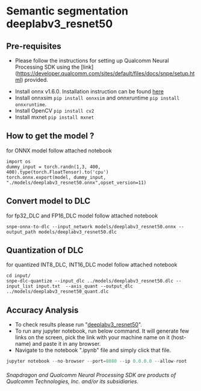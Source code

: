 # Semantic segmentation deeplabv3_resnet50


## Pre-requisites

* Please follow the instructions for setting up Qualcomm Neural Processing SDK using the [link] (https://developer.qualcomm.com/sites/default/files/docs/snpe/setup.html) provided. 
- Install onnx v1.6.0. Installation instruction can be found [here](https://qdn-drekartst.qualcomm.com/hardware/qualcomm-innovators-development-kit/frameworks-qualcomm-neural-processing-sdk-for-ai)
- Install onnxsim ```pip install onnxsim``` and onnxruntime ```pip install onnxruntime```.
- Install OpenCV ```pip install cv2```
- Install mxnet ```pip install mxnet```

## How to get the model ? 

for ONNX model follow  attached notebook 

```
import os
dummy_input = torch.randn(1,3, 400, 400).type(torch.FloatTensor).to('cpu')
torch.onnx.export(model, dummy_input, "./models/deeplabv3_resnet50.onnx",opset_version=11)

```
## Convert model to DLC

for fp32_DLC and FP16_DLC model follow  attached notebook  

```
snpe-onnx-to-dlc --input_network models/deeplabv3_resnet50.onnx --output_path models/deeplabv3_resnet50.dlc

```

## Quantization of DLC
for quantized INT8_DLC, INT16_DLC model follow  attached notebook  

```
cd input/
snpe-dlc-quantize --input_dlc ../models/deeplabv3_resnet50.dlc --input_list input.txt  --axis_quant --output_dlc ../models/deeplabv3_resnet50_quant.dlc  
```

## Accuracy Analysis

- To check results please run "[deeplabv3_resnet50](deeplabv3_resnet50.ipynb)".
- To run any jupyter notebook, run below command. It will generate few links on the screen, pick the link with your machine name on it (host-name) and paste it in any browser.
- Navigate to the notebook ".ipynb" file and simply click that file.
```python
jupyter notebook --no-browser --port=8080 --ip 0.0.0.0 --allow-root
```


###### *Snapdragon and Qualcomm Neural Processing SDK are products of Qualcomm Technologies, Inc. and/or its subsidiaries.*
